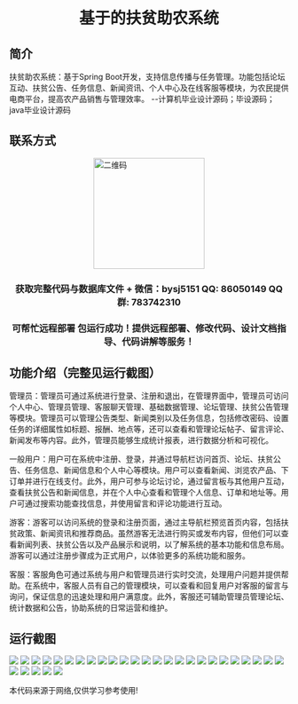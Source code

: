 <p><h1 align="center">基于的扶贫助农系统</h1></p>

## 简介
扶贫助农系统：基于Spring Boot开发，支持信息传播与任务管理。功能包括论坛互动、扶贫公告、任务信息、新闻资讯、个人中心及在线客服等模块，为农民提供电商平台，提高农产品销售与管理效率。    --计算机毕业设计源码；毕设源码；java毕业设计源码


## 联系方式
<img src="https://bs-1329754181.cos.ap-shanghai.myqcloud.com/wx.jpg" alt="二维码" style="display: block; margin: 0 auto;" width="200px">
<p><h3 align="center">获取完整代码与数据库文件 + 微信：bysj5151 QQ: 86050149 QQ群: 783742310</h3></p>
<p><h3 align="center">可帮忙远程部署 包运行成功！提供远程部署、修改代码、设计文档指导、代码讲解等服务！</h3></p>

## 功能介绍（完整见运行截图）
管理员：管理员可通过系统进行登录、注册和退出，在管理界面中，管理员可访问个人中心、管理员管理、客服聊天管理、基础数据管理、论坛管理、扶贫公告管理等模块。管理员可以管理公告类型、新闻类别以及任务信息，包括修改密码、设置任务的详细属性如标题、报酬、地点等，还可以查看和管理论坛帖子、留言评论、新闻发布等内容。此外，管理员能够生成统计报表，进行数据分析和可视化。

一般用户：用户可在系统中注册、登录，并通过导航栏访问首页、论坛、扶贫公告、任务信息、新闻信息和个人中心等模块。用户可以查看新闻、浏览农产品、下订单并进行在线支付。此外，用户可参与论坛讨论，通过留言板与其他用户互动，查看扶贫公告和新闻信息，并在个人中心查看和管理个人信息、订单和地址等。用户可通过搜索功能查找信息，并使用留言和评论功能进行互动。

游客：游客可以访问系统的登录和注册页面，通过主导航栏预览首页内容，包括扶贫政策、新闻资讯和推荐商品。虽然游客无法进行购买或发布内容，但他们可以查看新闻列表、扶贫公告以及产品展示和说明，以了解系统的基本功能和信息布局。游客可以通过注册步骤成为正式用户，以体验更多的系统功能和服务。

客服：客服角色可通过系统与用户和管理员进行实时交流，处理用户问题并提供帮助。在系统中，客服人员有自己的管理模块，可以查看和回复用户对客服的留言与询问，保证信息的迅速处理和用户满意度。此外，客服还可辅助管理员管理论坛、统计数据和公告，协助系统的日常运营和维护。


## 运行截图
![](https://bs-1329754181.cos.ap-shanghai.myqcloud.com/spring/PovertyAlleviationSystem/img/001.jpg)
![](https://bs-1329754181.cos.ap-shanghai.myqcloud.com/spring/PovertyAlleviationSystem/img/002.jpg)
![](https://bs-1329754181.cos.ap-shanghai.myqcloud.com/spring/PovertyAlleviationSystem/img/003.jpg)
![](https://bs-1329754181.cos.ap-shanghai.myqcloud.com/spring/PovertyAlleviationSystem/img/004.jpg)
![](https://bs-1329754181.cos.ap-shanghai.myqcloud.com/spring/PovertyAlleviationSystem/img/005.jpg)
![](https://bs-1329754181.cos.ap-shanghai.myqcloud.com/spring/PovertyAlleviationSystem/img/006.jpg)
![](https://bs-1329754181.cos.ap-shanghai.myqcloud.com/spring/PovertyAlleviationSystem/img/007.jpg)
![](https://bs-1329754181.cos.ap-shanghai.myqcloud.com/spring/PovertyAlleviationSystem/img/008.jpg)
![](https://bs-1329754181.cos.ap-shanghai.myqcloud.com/spring/PovertyAlleviationSystem/img/009.jpg)
![](https://bs-1329754181.cos.ap-shanghai.myqcloud.com/spring/PovertyAlleviationSystem/img/010.jpg)
![](https://bs-1329754181.cos.ap-shanghai.myqcloud.com/spring/PovertyAlleviationSystem/img/011.jpg)
![](https://bs-1329754181.cos.ap-shanghai.myqcloud.com/spring/PovertyAlleviationSystem/img/012.jpg)
![](https://bs-1329754181.cos.ap-shanghai.myqcloud.com/spring/PovertyAlleviationSystem/img/013.jpg)
![](https://bs-1329754181.cos.ap-shanghai.myqcloud.com/spring/PovertyAlleviationSystem/img/014.jpg)
![](https://bs-1329754181.cos.ap-shanghai.myqcloud.com/spring/PovertyAlleviationSystem/img/015.jpg)
![](https://bs-1329754181.cos.ap-shanghai.myqcloud.com/spring/PovertyAlleviationSystem/img/016.jpg)
![](https://bs-1329754181.cos.ap-shanghai.myqcloud.com/spring/PovertyAlleviationSystem/img/017.jpg)
![](https://bs-1329754181.cos.ap-shanghai.myqcloud.com/spring/PovertyAlleviationSystem/img/018.jpg)
![](https://bs-1329754181.cos.ap-shanghai.myqcloud.com/spring/PovertyAlleviationSystem/img/019.jpg)
![](https://bs-1329754181.cos.ap-shanghai.myqcloud.com/spring/PovertyAlleviationSystem/img/020.jpg)
![](https://bs-1329754181.cos.ap-shanghai.myqcloud.com/spring/PovertyAlleviationSystem/img/021.jpg)
![](https://bs-1329754181.cos.ap-shanghai.myqcloud.com/spring/PovertyAlleviationSystem/img/022.jpg)
![](https://bs-1329754181.cos.ap-shanghai.myqcloud.com/spring/PovertyAlleviationSystem/img/023.jpg)
![](https://bs-1329754181.cos.ap-shanghai.myqcloud.com/spring/PovertyAlleviationSystem/img/024.jpg)
![](https://bs-1329754181.cos.ap-shanghai.myqcloud.com/spring/PovertyAlleviationSystem/img/025.jpg)
![](https://bs-1329754181.cos.ap-shanghai.myqcloud.com/spring/PovertyAlleviationSystem/img/026.jpg)
![](https://bs-1329754181.cos.ap-shanghai.myqcloud.com/spring/PovertyAlleviationSystem/img/027.jpg)
![](https://bs-1329754181.cos.ap-shanghai.myqcloud.com/spring/PovertyAlleviationSystem/img/028.jpg)
![](https://bs-1329754181.cos.ap-shanghai.myqcloud.com/spring/PovertyAlleviationSystem/img/029.jpg)
![](https://bs-1329754181.cos.ap-shanghai.myqcloud.com/spring/PovertyAlleviationSystem/img/030.jpg)

<p>本代码来源于网络,仅供学习参考使用!</p>
